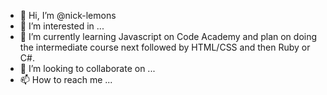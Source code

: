 - 👋 Hi, I’m @nick-lemons
- 👀 I’m interested in ...
- 🌱 I’m currently learning Javascript on Code Academy and plan on doing the intermediate course next followed by HTML/CSS and then Ruby or C#. 
- 💞️ I’m looking to collaborate on ...
- 📫 How to reach me ...

<!---
nick-lemons/nick-lemons is a ✨ special ✨ repository because its `README.md` (this file) appears on your GitHub profile.
You can click the Preview link to take a look at your changes.
--->

